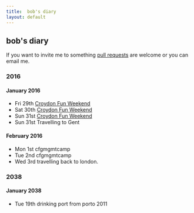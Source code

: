 ```yaml
---
title:  bob's diary
layout: default
---
```

## bob's diary ##

If you want to invite me to something [pull requests](https://github.com/rjw1/randomness.org.uk/blob/master/diary/index.md)
are welcome or you can email me.

### 2016 ###

#### January 2016 ####

* Fri 29th [Croydon Fun Weekend](http://www.earth.li/~kake/croydon/croydon-fun-weekend-2016.html)
* Sat 30th [Croydon Fun Weekend](http://www.earth.li/~kake/croydon/croydon-fun-weekend-2016.html)
* Sun 31st [Croydon Fun Weekend](http://www.earth.li/~kake/croydon/croydon-fun-weekend-2016.html)
* Sun 31st Travelling to Gent

#### February 2016 ####

* Mon 1st cfgmgmtcamp
* Tue 2nd cfgmgmtcamp
* Wed 3rd travelling back to london.

### 2038 ###

#### January 2038 ####

* Tue 19th drinking port from porto 2011

